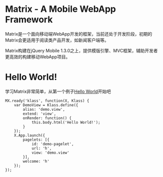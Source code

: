 Matrix - A Mobile WebApp Framework
======

Matrix是一个面向移动端WebApp开发的框架，当前还处于开发阶段，初期的Matrix会更适用于阅读类产品开发，如新闻客户端等。

Matrix构建在jQuery Mobile 1.3.0之上，提供模版引擎、MVC框架，辅助开发者更高效的构建移动WebApp项目。

# Hello World!

学习Matrix非常简单，从第一个例子[Hello World](examples/helloword/ "Example")开始吧

```
MX.ready('klass', function(X, Klass) {
    var DemoView = Klass.define({
        alias: 'demo.view',
        extend: 'view',
        onRender: function() {
            this.body.html('Hello World!');
        }
    });
    X.App.launch({
        pagelets: [{
            id: 'demo-pagelet',
            url: 'h',
            view: 'demo.view'
        }],
        welcome: 'h'
    });
});
```
